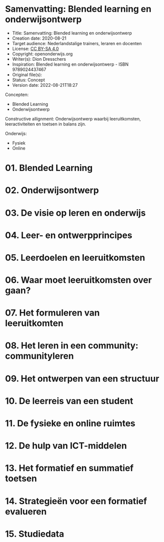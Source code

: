 # Samenvatting: Blended learning en onderwijsontwerp

* Title: Samenvatting: Blended learning en onderwijsontwerp   
* Creation date: 2020-08-21 
* Target audience: Nederlandstalige trainers, leraren en docenten
* License: [CC BY-SA 4.0](https://creativecommons.org/licenses/by-sa/4.0/)
* Copyright: openonderwijs.org
* Writer(s): Dion Dresschers
* Inspiration: Blended learning en onderwijsontwerp - ISBN 9789024437467
* Original file(s): 
* Status: Concept
* Version date: 2022-08-21T18:27

Concepten: 

* Blended Learning
* Onderwijsontwerp

Constructive allignment: Onderwijsontwerp waarbij leeruitkomsten, leeractiviteiten en toetsen in balans zijn.

Onderwijs:

* Fysiek
* Online

# 01. Blended Learning


# 02. Onderwijsontwerp

# 03. De visie op leren en onderwijs

# 04. Leer- en ontwerpprincipes

# 05. Leerdoelen en leeruitkomsten

# 06. Waar moet leeruitkomsten over gaan?

# 07. Het formuleren van leeruitkomten

# 08. Het leren in een community: communityleren

# 09. Het ontwerpen van een structuur

# 10. De leerreis van een student

# 11. De fysieke en online ruimtes

# 12. De hulp van ICT-middelen

# 13. Het formatief en summatief toetsen

# 14. Strategieën voor een formatief evalueren

# 15. Studiedata
